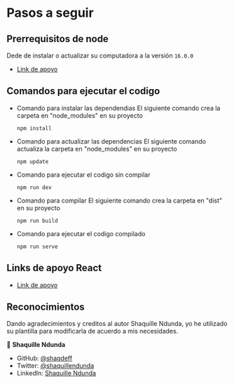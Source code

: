 # Pasos a seguir

## Prerrequisitos de node 

Dede de instalar o actualizar su computadora a la versión `16.0.0` 

 - [Link de apoyo](https://nodejs.org/en/download)

## Comandos para ejecutar el codigo

 - Comando para instalar las dependendias El siguiente comando crea la carpeta en "node_modules" en su proyecto

    ```
    npm install
    ```

 - Comando para actualizar las dependencias El siguiente comando actualiza la carpeta en "node_modules" en su proyecto

     ```
    npm update
    ```

 - Comando para ejecutar el codigo sin compilar
    ```
    npm run dev
    ```

 - Comando para compilar El siguiente comando crea la carpeta en "dist" en su proyecto
    ```
    npm run build
    ```

 - Comando para ejecutar el codigo compilado
    ```
    npm run serve
    ```
## Links de apoyo React

 - [Link de apoyo](https://www.youtube.com/watch?v=YlD2FvLCOLw)

## Reconocimientos

Dando agradecimientos y creditos al autor Shaquille Ndunda, yo he utilizado su plantilla para modificarla de acuerdo a mis necesidades.

👤 **Shaquille Ndunda**

- GitHub: [@shaqdeff](https://github.com/shaqdeff)
- Twitter: [@shaquillendunda](https://twitter.com/shaquillendunda)
- LinkedIn: [Shaquille Ndunda](https://www.linkedin.com/in/shaquille-ndunda-b13a95107/)
